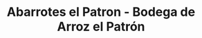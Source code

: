 ---
title: "Abarrotes el Patron - Bodega de Arroz el Patrón"
url: /el-carmen/abarrotes-el-patron-bodega-de-arroz-el-patron/
shop: Supermarkt
---